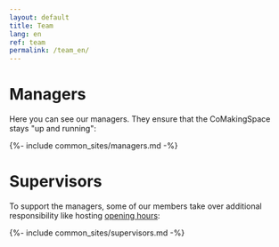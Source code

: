 ```yaml
---
layout: default
title: Team
lang: en
ref: team
permalink: /team_en/
---
```

Managers
=
Here you can see our managers. They ensure that the CoMakingSpace stays "up and running":

{%- include common_sites/managers.md -%}



Supervisors
=
To support the managers, some of our members take over additional responsibility like hosting [opening hours](/calendar):

{%- include common_sites/supervisors.md -%}
